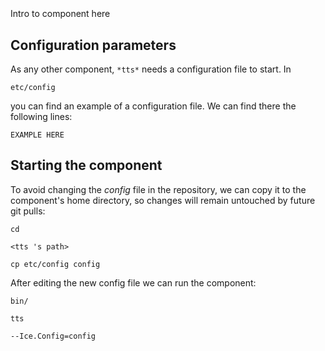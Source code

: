 ```
```
#
``` tts
```
Intro to component here


## Configuration parameters
As any other component,
``` *tts* ```
needs a configuration file to start. In

    etc/config

you can find an example of a configuration file. We can find there the following lines:

    EXAMPLE HERE

    
## Starting the component
To avoid changing the *config* file in the repository, we can copy it to the component's home directory, so changes will remain untouched by future git pulls:

    cd

``` <tts 's path> ```

    cp etc/config config
    
After editing the new config file we can run the component:

    bin/

```tts ```

    --Ice.Config=config
